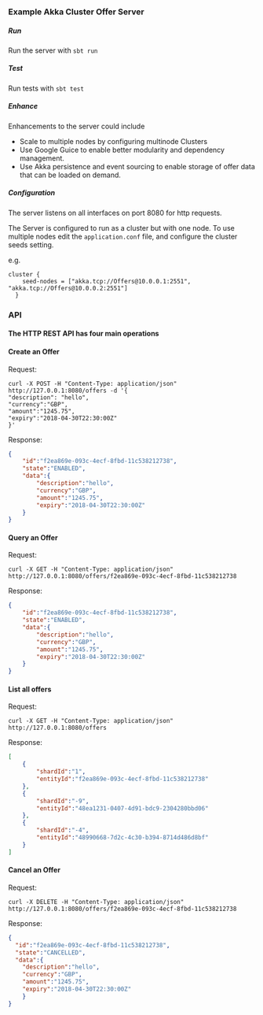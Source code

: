### Example Akka Cluster Offer Server

##### Run
Run the server with
```sbt run```

##### Test
Run tests with
```sbt test```

##### Enhance
Enhancements to the server could include
* Scale to multiple nodes by configuring multinode Clusters
* Use Google Guice to enable better modularity and dependency management.
* Use Akka persistence and event sourcing to enable storage of offer data that can be loaded on demand.


##### Configuration
The server listens on all interfaces on port 8080 for http requests.

The Server is configured to run as a cluster but with one node. To use multiple nodes
edit the `application.conf` file, and configure the cluster seeds setting.

e.g. 
```hocon
cluster {
    seed-nodes = ["akka.tcp://Offers@10.0.0.1:2551", "akka.tcp://Offers@10.0.0.2:2551"]
  }

```

###  API

#### The HTTP REST API has four main operations


#### Create an Offer

Request:
```
curl -X POST -H "Content-Type: application/json" http://127.0.0.1:8080/offers -d '{
"description": "hello", 
"currency":"GBP", 
"amount":"1245.75", 
"expiry":"2018-04-30T22:30:00Z"
}'

```
 Response:
```json
{ 
    "id":"f2ea869e-093c-4ecf-8fbd-11c538212738",
    "state":"ENABLED",
    "data":{
        "description":"hello",
        "currency":"GBP",
        "amount":"1245.75",
        "expiry":"2018-04-30T22:30:00Z"
    }
}
```

#### Query an Offer

Request:
```
curl -X GET -H "Content-Type: application/json" http://127.0.0.1:8080/offers/f2ea869e-093c-4ecf-8fbd-11c538212738
```

Response:
```json
{ 
    "id":"f2ea869e-093c-4ecf-8fbd-11c538212738",
    "state":"ENABLED",
    "data":{
        "description":"hello",
        "currency":"GBP",
        "amount":"1245.75",
        "expiry":"2018-04-30T22:30:00Z"
    }
}
```

#### List all offers

Request:
```aidl
curl -X GET -H "Content-Type: application/json" http://127.0.0.1:8080/offers
```

Response:
```json
[
    {
        "shardId":"1",
        "entityId":"f2ea869e-093c-4ecf-8fbd-11c538212738"
    },
    {
        "shardId":"-9",
        "entityId":"48ea1231-0407-4d91-bdc9-2304280bbd06"
    },
    {
        "shardId":"-4",
        "entityId":"48990668-7d2c-4c30-b394-8714d486d8bf"
    }
]
```

#### Cancel an Offer

Request:
```
curl -X DELETE -H "Content-Type: application/json" http://127.0.0.1:8080/offers/f2ea869e-093c-4ecf-8fbd-11c538212738
```

Response:
```json
{
  "id":"f2ea869e-093c-4ecf-8fbd-11c538212738",
  "state":"CANCELLED",
  "data":{
    "description":"hello",
    "currency":"GBP",
    "amount":"1245.75",
    "expiry":"2018-04-30T22:30:00Z"
    }
}
```